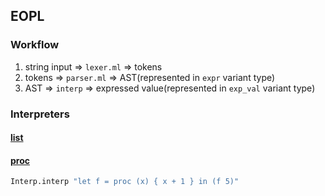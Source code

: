 ## EOPL

### Workflow

1. string input => `lexer.ml` => tokens
2. tokens => `parser.ml` => AST(represented in `expr` variant type)
3. AST => `interp` => expressed value(represented in `exp_val` variant type)

### Interpreters
#### [list](https://github.com/huatw/eopl/tree/master/list)
#### [proc](https://github.com/huatw/eopl/tree/master/proc)
```bash
Interp.interp "let f = proc (x) { x + 1 } in (f 5)"
```